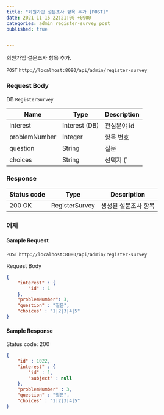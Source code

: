 ```yaml
---
title: "회원가입 설문조사 항목 추가 [POST]"
date: 2021-11-15 22:21:00 +0900
categories: admin register-survey post
published: true


---
```


회원가입 설문조사 항목 추가.

`POST` `http://localhost:8080/api/admin/register-survey`

### Request Body

DB `RegisterSurvey`

| Name          | Type          | Description                    |
| ------------- | ------------- | ------------------------------ |
| interest      | Interest (DB) | 관심분야 id                    |
| problemNumber | Integer       | 항목 번호                      |
| question      | String        | 질문                           |
| choices       | String        | 선택지 (`|`로 구분되어서 전달) |

### Response

| Status code | Type           | Description          |
| ----------- | -------------- | -------------------- |
| 200 OK      | RegisterSurvey | 생성된 설문조사 항목 |



### 예제

#### Sample Request

`POST` `http://localhost:8080/api/admin/register-survey`

Request Body

```json
{
    "interest" : {
        "id" : 1
    },
    "problemNumber": 3,
    "question" : "질문",
    "choices" : "1|2|3|4|5"
}
```

#### Sample Response

Status code: 200

```json
{
    "id" : 1022,
    "interest" : {
        "id" : 1,
        "subject" : null
    },
    "problemNumber" : 3,
    "question" : "질문",
    "choices" : "1|2|3|4|5"
}
```

